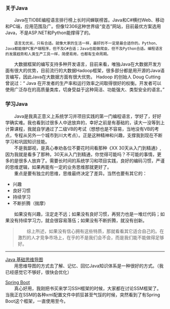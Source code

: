 ### 关于Java
&emsp;&emsp;Java在TIOBE编程语言排行榜上长时间蝉联榜首。Java和C#横扫Web、移动和PC端，应用范围及广。但像12306这种世界级“变态”网站，目前最优方案选用Java，不是ASP.NET和Python能撑得了的。 
 
&emsp;&emsp;`语言无优劣，只有合适。就像大家的生活一样，最好的不一定是最合适你的。Python、Java都能做PC客户端程序，但不及C#合适；Java也能做爬虫，但不及Python合适。编程语言的发展趋势和人类生产工具一样，简便易用，也都有生命周期。`  

   
&emsp;&emsp;大数据框架的编写支持多种开发语言，目前来看，唯独Java在大数据开发方面有很大的优势，目前流行的大数据Hadoop框架，很多部分都是用开源的Java语言编写，因此Java在大数据方面有很大优势。
Hadoop 的创始人 Doug Cutting 曾说过：“ Java 在开发者的生产率和运行效率之间取得很好的权衡。开发者可以使用广泛存在的高质量类库，切身受益于这种简洁、功能强大、类型安全的语言。”

### 学习Java
&emsp;&emsp;Java是我真正意义上系统学习并项目实践的第一门编程语言，学好了，好好学确实难。我也看到过很多人中途放弃的，幸好之前是有基础的，读大一没等到上计算课程，我就自学通过了二级VB的考试（想想也是不容易，当地没有VB的考点，专程从另外一个城市到川大考点）。正是这种精神和兴趣，支撑我到现在不断学习和巩固知识技能。  
&emsp;&emsp;不是我鄙视，是真心奉劝各位不要花时间看那种《XX 30天从入门到精通》,因为我就是看多了那种。30天从入门到精通，你觉得可能吗？不可能的事情，更多的是很多人放弃了。需要长时间的系统学习和项目实践，良好的编码习惯，严谨的思维逻辑，如果再能有一定的业务思维那就更好了。  
&emsp;&emsp;重点是要有独立的思维，思维最终决定了差异。当然也要有其它的：
- 兴趣
- 良好习惯
- 持续学习
- 不断折腾（揣摩）

&emsp;&emsp;如果没有兴趣，注定走不远；如果没有良好习惯，再努力也是一堆烂代码；如果没有持续学习力，就会很容易落伍；如果没有不断折腾，就没有创新。

> &emsp;&emsp;综上所述，如果没有信心拥有这些特质，那就看看其它适合自己的。在激烈的人才竞争市场上，在乎的不是我们会不会，而是我们能不能做得足够好。

---
[Java 基础思维导图](zh-cn/java/_javaMindMap.md)  
&emsp;&emsp;用思维导图的方式去了解、记忆、回忆Java知识体系是一种很好的方式。（我已经感觉它不够好，很快会优化）


[Spring Boot](zh-cn/Exception/_comingSoon.md)  
&emsp;&emsp;真心好用，我刚把书买来学习SSH框架的时候，大家都在讨论SSM框架了。当我正在SSM的各种xml配置文件中抓狂甚至气馁的时候，突然看到了有Spring Boot这个框架，一直使用至今。
